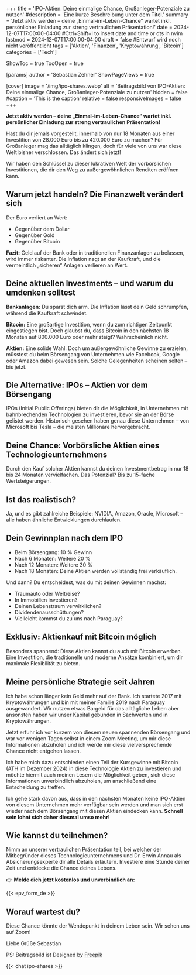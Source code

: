 +++
title = 'IPO-Aktien: Deine einmalige Chance, Großanleger-Potenziale zu nutzen'
#description = 'Eine kurze Beschreibung unter dem Titel.'
summary = 'Jetzt aktiv werden – deine „Einmal-im-Leben-Chance“ wartet inkl. persönlicher Einladung zur streng vertraulichen Präsentation!'
date = 2024-12-07T17:00:00-04:00 #Ctrl+Shift+I to insert date and time or dts in nvim
lastmod = 2024-12-07T17:00:00-04:00
draft = false #Entwurf wird noch nicht veröffentlicht
tags = ['Aktien', 'Finanzen', 'Kryptowährung', 'Bitcoin']
categories = ['Tech']

ShowToc = true
TocOpen = true

[params]
    author = 'Sebastian Zehner'
    ShowPageViews = true

[cover]
    image = '/img/ipo-shares.webp'
    alt = 'Beitragsbild von IPO-Aktien: Deine einmalige Chance, Großanleger-Potenziale zu nutzen'
    hidden = false
    #caption = 'This is the caption'
    relative = false
    responsiveImages = false
+++

**Jetzt aktiv werden – deine „Einmal-im-Leben-Chance“ wartet inkl. persönlicher Einladung zur streng vertraulichen Präsentation!**

Hast du dir jemals vorgestellt, innerhalb von nur 18 Monaten aus einer Investition von 28.000 Euro bis zu 420.000 Euro zu machen? Für Großanleger mag das alltäglich klingen, doch für viele von uns war diese Welt bisher verschlossen. Das ändert sich jetzt!

Wir haben den Schlüssel zu dieser lukrativen Welt der vorbörslichen Investitionen, die dir den Weg zu außergewöhnlichen Renditen eröffnen kann.

## Warum jetzt handeln? Die Finanzwelt verändert sich

Der Euro verliert an Wert:

- Gegenüber dem Dollar
- Gegenüber Gold
- Gegenüber Bitcoin

**Fazit:** Geld auf der Bank oder in traditionellen Finanzanlagen zu belassen, wird immer riskanter. Die Inflation nagt an der Kaufkraft, und die vermeintlich „sicheren“ Anlagen verlieren an Wert.

## Deine aktuellen Investments – und warum du umdenken solltest

**Bankanlagen:**
Du sparst dich arm. Die Inflation lässt dein Geld schrumpfen, während die Kaufkraft schwindet.

**Bitcoin:**
Eine großartige Investition, wenn du zum richtigen Zeitpunkt eingestiegen bist. Doch glaubst du, dass Bitcoin in den nächsten 18 Monaten auf 800.000 Euro oder mehr steigt? Wahrscheinlich nicht.

**Aktien:**
Eine solide Wahl. Doch um außergewöhnliche Gewinne zu erzielen, müsstest du beim Börsengang von Unternehmen wie Facebook, Google oder Amazon dabei gewesen sein. Solche Gelegenheiten scheinen selten – bis jetzt.

## Die Alternative: IPOs – Aktien vor dem Börsengang

IPOs (Initial Public Offerings) bieten dir die Möglichkeit, in Unternehmen mit bahnbrechenden Technologien zu investieren, bevor sie an der Börse gelistet werden. Historisch gesehen haben genau diese Unternehmen – von Microsoft bis Tesla – die meisten Millionäre hervorgebracht.

## Deine Chance: Vorbörsliche Aktien eines Technologieunternehmens

Durch den Kauf solcher Aktien kannst du deinen Investmentbetrag in nur 18 bis 24 Monaten vervielfachen. Das Potenzial? Bis zu 15-fache Wertsteigerungen.

## Ist das realistisch?

Ja, und es gibt zahlreiche Beispiele: NVIDIA, Amazon, Oracle, Microsoft – alle haben ähnliche Entwicklungen durchlaufen.

## Dein Gewinnplan nach dem IPO

- Beim Börsengang: 10 % Gewinn
- Nach 6 Monaten: Weitere 20 %
- Nach 12 Monaten: Weitere 30 %
- Nach 18 Monaten: Deine Aktien werden vollständig frei verkäuflich.

Und dann? Du entscheidest, was du mit deinen Gewinnen machst:

- Traumauto oder Weltreise?
- In Immobilien investieren?
- Deinen Lebenstraum verwirklichen?
- Dividendenausschüttungen?
- Vielleicht kommst du zu uns nach Paraguay?

## Exklusiv: Aktienkauf mit Bitcoin möglich

Besonders spannend: Diese Aktien kannst du auch mit Bitcoin erwerben. Eine Investition, die traditionelle und moderne Ansätze kombiniert, um dir maximale Flexibilität zu bieten.

## Meine persönliche Strategie seit Jahren

Ich habe schon länger kein Geld mehr auf der Bank. Ich startete 2017 mit Kryptowährungen und bin mit meiner Familie 2019 nach Paraguay ausgewandert. Wir nutzen etwas Bargeld für das alltägliche Leben aber ansonsten haben wir unser Kapital gebunden in Sachwerten und in Kryptowährungen.

Jetzt erfuhr ich vor kurzem von diesem neuen spannenden Börsengang und war vor wenigen Tagen selbst in einem Zoom Meeting, um mir diese Informationen abzuholen und ich werde mir diese vielversprechende Chance nicht entgehen lassen.

Ich habe mich dazu entschieden einen Teil der Kursgewinne mit Bitcoin (ATH im Dezember 2024) in diese Technologie Aktien zu investieren und möchte hiermit auch meinen Lesern die Möglichkeit geben, sich diese Informationen unverbindlich abzuholen, um anschließend eine Entscheidung zu treffen.

Ich gehe stark davon aus, dass in den nächsten Monaten keine IPO-Aktien von diesem Unternehmen mehr verfügbar sein werden und man sich erst wieder nach dem Börsengang mit diesen Aktien eindecken kann. **Schnell sein lohnt sich daher diesmal umso mehr!**

## Wie kannst du teilnehmen?

Nimm an unserer vertraulichen Präsentation teil, bei welcher der Mitbegründer dieses Technologieunternehmens und Dr. Erwin Annau als Absicherungsexperte dir alle Details erläutern. Investiere eine Stunde deiner Zeit und entdecke die Chance deines Lebens.

👉 **Melde dich jetzt kostenlos und unverbindlich an:**

{{< epv_form_de >}}

## Worauf wartest du?

Diese Chance könnte der Wendepunkt in deinem Leben sein. Wir sehen uns auf Zoom!

Liebe Grüße
Sebastian

PS: Beitragsbild ist Designed by [Freepik](https://www.freepik.com/)

{{< chat ipo-shares >}}

